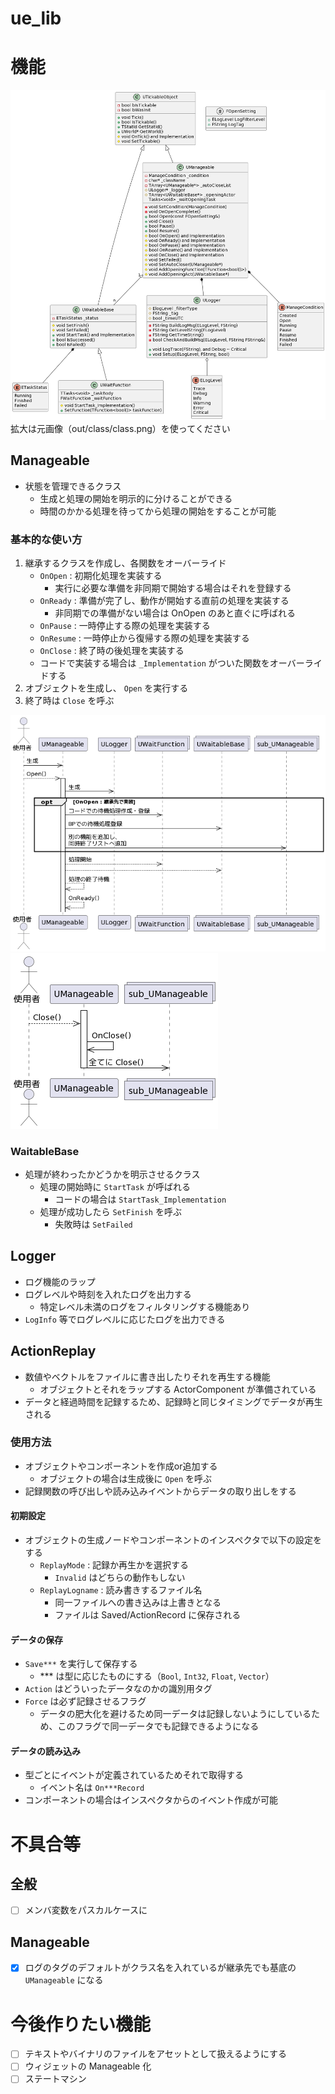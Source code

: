 # ue_lib

# 機能

![](out/class/class.png)  
拡大は元画像（out/class/class.png）を使ってください

## Manageable
- 状態を管理できるクラス
  - 生成と処理の開始を明示的に分けることができる
  - 時間のかかる処理を待ってから処理の開始をすることが可能
### 基本的な使い方
1. 継承するクラスを作成し、各関数をオーバーライド
    - `OnOpen` : 初期化処理を実装する
      - 実行に必要な準備を非同期で開始する場合はそれを登録する
    - `OnReady` : 準備が完了し、動作が開始する直前の処理を実装する
      - 非同期での準備がない場合は OnOpen のあと直ぐに呼ばれる
    - `OnPause` : 一時停止する際の処理を実装する
    - `OnResume` : 一時停止から復帰する際の処理を実装する
    - `OnClose` : 終了時の後処理を実装する
    - コードで実装する場合は `_Implementation` がついた関数をオーバーライドする
2. オブジェクトを生成し、 `Open` を実行する
3. 終了時は `Close` を呼ぶ

![](out/class/manageable_open.png)  
![](out/class/manageable_close.png)

### WaitableBase
- 処理が終わったかどうかを明示させるクラス
  - 処理の開始時に `StartTask` が呼ばれる
    - コードの場合は `StartTask_Implementation` 
  - 処理が成功したら `SetFinish` を呼ぶ
    - 失敗時は `SetFailed`
## Logger
- ログ機能のラップ
- ログレベルや時刻を入れたログを出力する
  - 特定レベル未満のログをフィルタリングする機能あり
- `LogInfo` 等でログレベルに応じたログを出力できる

## ActionReplay
- 数値やベクトルをファイルに書き出したりそれを再生する機能
  - オブジェクトとそれをラップする ActorComponent が準備されている
- データと経過時間を記録するため、記録時と同じタイミングでデータが再生される
### 使用方法
- オブジェクトやコンポーネントを作成or追加する
  - オブジェクトの場合は生成後に `Open` を呼ぶ
- 記録関数の呼び出しや読み込みイベントからデータの取り出しをする
#### 初期設定
- オブジェクトの生成ノードやコンポーネントのインスペクタで以下の設定をする
  - `ReplayMode` : 記録か再生かを選択する
    - `Invalid` はどちらの動作もしない
  - `ReplayLogname` : 読み書きするファイル名
    - 同一ファイルへの書き込みは上書きとなる
    - ファイルは Saved/ActionRecord に保存される
#### データの保存
- `Save***` を実行して保存する
  - *** は型に応じたものにする（`Bool`, `Int32`, `Float`, `Vector`）
- `Action` はどういったデータなのかの識別用タグ
- `Force` は必ず記録させるフラグ
  - データの肥大化を避けるため同一データは記録しないようにしているため、このフラグで同一データでも記録できるようになる
#### データの読み込み
- 型ごとにイベントが定義されているためそれで取得する
  - イベント名は `On***Record`
- コンポーネントの場合はインスペクタからのイベント作成が可能

# 不具合等
## 全般
- [ ] メンバ変数をパスカルケースに
## Manageable
- [x] ログのタグのデフォルトがクラス名を入れているが継承先でも基底の `UManageable` になる

# 今後作りたい機能
- [ ] テキストやバイナリのファイルをアセットとして扱えるようにする
- [ ] ウィジェットの Manageable 化
- [ ] ステートマシン
